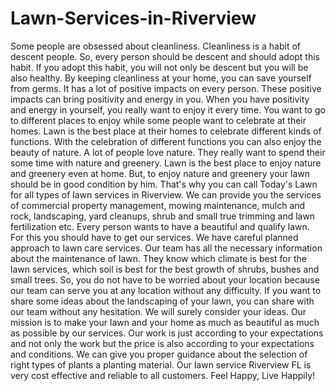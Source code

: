 # Lawn-Services-in-Riverview
Some people are obsessed about cleanliness. Cleanliness is a habit of descent people. So, every person should be descent and should adopt this habit. If you adopt this habit, you will not only be descent but you will be also healthy. By keeping cleanliness at your home, you can save yourself from germs. It has a lot of positive impacts on every person. These positive impacts can bring positivity and energy in you. When you have positivity and energy in yourself, you really want to enjoy it every time. You want to go to different places to enjoy while some people want to celebrate at their homes.  Lawn is the best place at their homes to celebrate different kinds of functions. With the celebration of different functions you can also enjoy the beauty of nature. A lot of people love nature. They really want to spend their some time with nature and greenery. Lawn is the best place to enjoy nature and greenery even at home. But, to enjoy nature and greenery your lawn should be in good condition by him. That's why you can call Today's Lawn for all types of lawn services in Riverview. We can provide you the services of commercial property management, mowing maintenance, mulch and rock, landscaping, yard cleanups, shrub and small true trimming and lawn fertilization etc.    Every person wants to have a beautiful and qualify lawn. For this you should have to get our services. We have careful planned approach to lawn care services. Our team has all the necessary information about the maintenance of lawn. They know which climate is best for the lawn services, which soil is best for the best growth of shrubs, bushes and small trees. So, you do not have to be worried about your location because our team can serve you at any location without any difficulty. If you want to share some ideas about the landscaping of your lawn, you can share with our team without any hesitation. We will surely consider your ideas. Our mission is to make your lawn and your home as much as beautiful as much as possible by our services. Our work is just according to your expectations and not only the work but the price is also according to your expectations and conditions. We can give you proper guidance about the selection of right types of plants a planting material.  Our lawn service Riverview FL is very cost effective and reliable to all customers.                Feel Happy, Live Happily!
